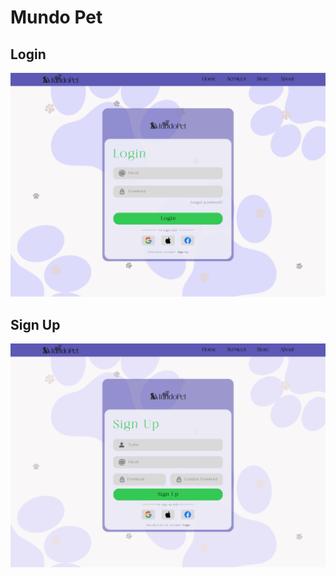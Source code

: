 # Mundo Pet

## Login

![Tela de login do site MundoPet](./src/img/prototypes/login.png)

## Sign Up

![Tela de login do site MundoPet](./src/img/prototypes/signUp.png)
